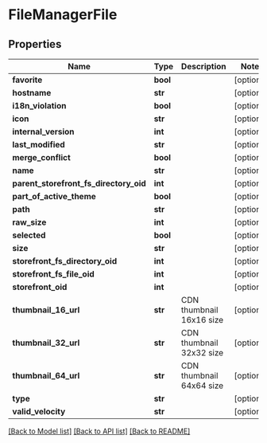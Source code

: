 # FileManagerFile

## Properties
Name | Type | Description | Notes
------------ | ------------- | ------------- | -------------
**favorite** | **bool** |  | [optional] 
**hostname** | **str** |  | [optional] 
**i18n_violation** | **bool** |  | [optional] 
**icon** | **str** |  | [optional] 
**internal_version** | **int** |  | [optional] 
**last_modified** | **str** |  | [optional] 
**merge_conflict** | **bool** |  | [optional] 
**name** | **str** |  | [optional] 
**parent_storefront_fs_directory_oid** | **int** |  | [optional] 
**part_of_active_theme** | **bool** |  | [optional] 
**path** | **str** |  | [optional] 
**raw_size** | **int** |  | [optional] 
**selected** | **bool** |  | [optional] 
**size** | **str** |  | [optional] 
**storefront_fs_directory_oid** | **int** |  | [optional] 
**storefront_fs_file_oid** | **int** |  | [optional] 
**storefront_oid** | **int** |  | [optional] 
**thumbnail_16_url** | **str** | CDN thumbnail 16x16 size | [optional] 
**thumbnail_32_url** | **str** | CDN thumbnail 32x32 size | [optional] 
**thumbnail_64_url** | **str** | CDN thumbnail 64x64 size | [optional] 
**type** | **str** |  | [optional] 
**valid_velocity** | **str** |  | [optional] 

[[Back to Model list]](../README.md#documentation-for-models) [[Back to API list]](../README.md#documentation-for-api-endpoints) [[Back to README]](../README.md)



